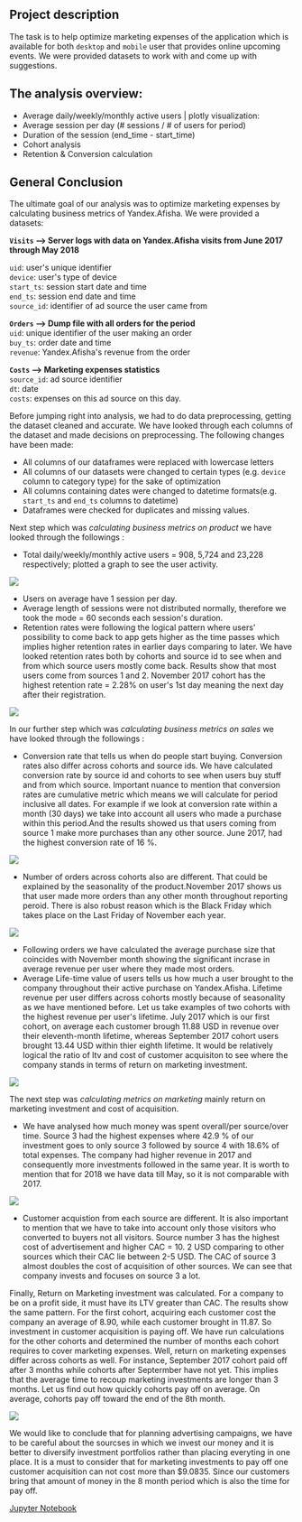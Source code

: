 ## Project description
The task is to help optimize marketing expenses of the application which is available for both `desktop` and `mobile` user that provides online upcoming events. We were provided datasets to work with and come up with suggestions.<br>


 ## The analysis overview:
 - Average daily/weekly/monthly active users | plotly visualization:
 - Average session per day (# sessions / # of users for period)
 - Duration of the session (end_time - start_time)
 - Cohort analysis
 - Retention & Conversion calculation


## General Conclusion
<div class="alert alert-info">The ultimate goal of our analysis was to optimize marketing expenses by calculating business metrics of Yandex.Afisha.
We were provided a datasets:<br>

<b>`Visits` --> Server logs with data on Yandex.Afisha visits from June 2017 through May 2018</b><br>
    
`uid`: user's unique identifier <br>
`device`: user's type of device<br>
`start_ts`: session start date and time<br>
`end_ts`:  session end date and time<br>
`source_id`: identifier of ad source the user came from <br>
    
<b>`Orders` --> Dump file with all orders for the period</b><br>
`uid`: unique identifier of the user making an order<br>
`buy_ts`:  order date and time<br>
`revenue`: Yandex.Afisha's revenue from the order<br>  

<b>`Costs` --> Marketing expenses statistics</b><br>
`source_id`: ad source identifier<br>
`dt`: date<br>
`costs`: expenses on this ad source on this day. <br>

Before jumping right into analysis, we had to do data preprocessing, getting the dataset cleaned and accurate. We have looked through each columns of the dataset and made decisions on preprocessing. The following changes have been made:<br>
 - All columns of our dataframes were replaced with lowercase letters
 - All columns of our datasets were changed to certain types (e.g. `device` column to category type) for the sake of optimization
 - All columns containing dates were changed to datetime formats(e.g. `start_ts` and `end_ts` columns to datetime)
 - Dataframes were checked for duplicates and missing values.

Next step which was *calculating business metrics on product* we have looked through the followings :<br>
 - Total daily/weekly/monthly active users = 908, 5,724 and 23,228 respectively; plotted a graph to see the user activity.
 <img src='./images/dau.jpeg' align='center' > 

 - Users on average have 1 session per day.
 - Average length of sessions were not distributed normally, therefore we took the mode = 60 seconds each session's duration.
 - Retention rates were following the logical pattern where users' possibility to come back to app gets higher as the time passes which implies higher retention rates in earlier days comparing to later. We have looked retention rates both by cohorts and source id to see when and from which source users mostly come back. Results show that most users come from sources 1 and 2. November 2017 cohort has the highest retention rate = 2.28%  on user's 1st day meaning the next day after their registration. 

 <img src='./images/retention.jpeg' align='center' > 


In our further step which was *calculating business metrics on sales* we have looked through the followings :<br>
 - Conversion rate that tells us when do people start buying. Conversion rates also differ across cohorts and source ids. We have calculated conversion rate by source id and cohorts to see when users buy stuff and from which source. Important nuance to mention that conversion rates are cumulative metric which means we will calculate for period inclusive all dates. For example if we look at conversion rate within a month (30 days) we take into account all users who made a purchase within this period.And the results showed us that users coming from source 1 make more purchases than any other source. June 2017, had the highest conversion rate of 16 %.

<img src='./images/conversion.jpeg' align='center' > 

 - Number of orders across cohorts also are different. That could be explained by the seasonality of the product.November 2017 shows us that user made more orders than any other month throughout reporting peroid. There is also robust reason which is the Black Friday which takes place on the Last Friday of November each year.

<img src='./images/orders.jpeg' align='center' > 

 - Following orders we have calculated the average purchase size that coincides with November month showing the significant incrase in average revenue per user where they made most orders.
 - Average Life-time value of users tells us how much a user brought to the company throughout their active purchase on Yandex.Afisha. Lifetime revenue per user differs across cohorts mostly because of seasonality as we have mentioned before. Let us take examples of two cohorts with the highest revenue per user's lifetime. July 2017 which is our first cohort, on average each customer brough  11.88 USD  in revenue over their eleventh-month lifetime, whereas September 2017 cohort users brought 13.44 USD within thier eighth lifetime. It would be relatively logical the ratio of ltv and cost of customer acquisiton to see where the company stands in terms of return on marketing investment.

<img src='./images/ltv.jpeg' align='center' > 

The next step was *calculating metrics on marketing* mainly return on marketing investment and cost of acquisition.<br>
 - We have analysed how much money was spent overall/per source/over time. Source 3 had the highest expenses where 42.9 % of our investment goes to only source 3 followed by source 4 with 18.6% of total expenses. The company had higher revenue in 2017 and consequently more investments followed in the same year. It is worth to mention that for 2018 we have data till May, so it is not comparable with 2017.

<img src='./images/expense.jpeg' align='center' > 

 - Customer acquistion from each source are different. It is also important to mention that we have to take into account only those visitors who converted to buyers not all visitors. Source number 3 has the highest cost of advertisement and higher CAC = 10. 2 USD comparing to other sources which their CAC lie between 2-5 USD. The CAC of source 3 almost doubles the cost of acquisition of other sources. We can see that company invests and focuses on source 3 a lot. 


Finally, Return on Marketing investment was calculated. For a company to be on a profit side, it must have its LTV greater than CAC. The results show the same pattern.  For the first cohort, acquiring each customer cost the company an average of 8.90, while each customer brought in 11.87. So investment in customer acquisition is paying off. We have  run calculations for the other cohorts and determined the number of months each cohort requires to cover marketing expenses. Well, return on marketing expenses differ across cohorts as well. For instance, September 2017 cohort paid off after 3 months while cohorts after Septermber have not yet. This implies that the average time to recoup marketing investments are longer than 3 months. Let us find out how quickly cohorts pay off on average. On average, cohorts pay off toward the end of the 8th month.

<img src='./images/roi.jpeg' align='center' > 

We would like to conclude that for planning advertising campaigns, we have to be careful about the sourcses in which we invest our money and it is better to diversify investment portfolios rather than placing everyting in one place. It is a must to consider that for marketing investments to pay off one customer acquisition can not cost more than $9.0835. Since our customers bring that amount of money in the 8 month period which is also the time for pay off.

<a href="./marketing_expenses_optimization.ipynb">Jupyter Notebook</a>   
 
